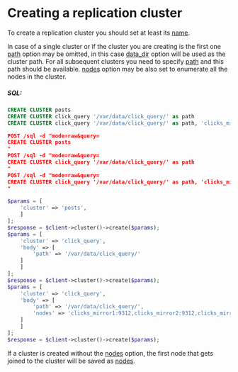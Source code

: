 # Creating a replication cluster 

<!-- example creating a replication cluster 1 -->
To create a replication cluster you should set at least its [name](Creating_a_cluster/Setting_up_replication/Setting_up_replication.md#name).

In case of a single cluster or if the cluster you are creating is the first one [path](Creating_a_cluster/Setting_up_replication/Setting_up_replication.md#path) option may be  omitted, in this case [data_dir](Server_settings/Searchd.md#data_dir) option will be used as the cluster path. For all subsequent clusters you need to specify [path](Creating_a_cluster/Setting_up_replication/Setting_up_replication.md#path) and this path should be available. [nodes](Creating_a_cluster/Setting_up_replication/Setting_up_replication.md#nodes) option may be also set to enumerate all the nodes in the cluster.


<!-- intro -->
##### SQL:

<!-- request SQL -->

```sql
CREATE CLUSTER posts
CREATE CLUSTER click_query '/var/data/click_query/' as path
CREATE CLUSTER click_query '/var/data/click_query/' as path, 'clicks_mirror1:9312,clicks_mirror2:9312,clicks_mirror3:9312' as nodes
```

<!-- request HTTP -->

```json
POST /sql -d "mode=raw&query=
CREATE CLUSTER posts
"
POST /sql -d "mode=raw&query=
CREATE CLUSTER click_query '/var/data/click_query/' as path
"
POST /sql -d "mode=raw&query=
CREATE CLUSTER click_query '/var/data/click_query/' as path, 'clicks_mirror1:9312,clicks_mirror2:9312,clicks_mirror3:9312' as nodes
"
```

<!-- request PHP -->

```php
$params = [
    'cluster' => 'posts',
    ]
];
$response = $client->cluster()->create($params);
$params = [
    'cluster' => 'click_query',
    'body' => [
        'path' => '/var/data/click_query/'
    ]    
    ]
];
$response = $client->cluster()->create($params);
$params = [
    'cluster' => 'click_query',
    'body' => [
        'path' => '/var/data/click_query/',
        'nodes' => 'clicks_mirror1:9312,clicks_mirror2:9312,clicks_mirror3:9312'
    ]    
    ]
];
$response = $client->cluster()->create($params);
```

<!-- end -->

If a cluster is created without the [nodes](Creating_a_cluster/Setting_up_replication/Setting_up_replication.md#nodes) option, the first node that gets joined to the cluster will be saved as [nodes](Creating_a_cluster/Setting_up_replication/Setting_up_replication.md#nodes).

